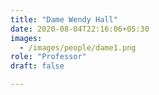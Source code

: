 ```yaml
---
title: "Dame Wendy Hall"
date: 2020-08-04T22:16:06+05:30
images:
  - /images/people/dame1.png
role: "Professor"
draft: false

---
```


